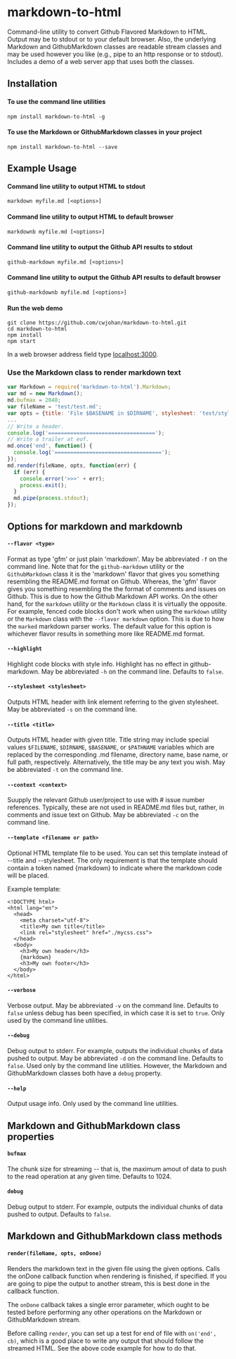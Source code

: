 markdown-to-html
================

Command-line utility to convert Github Flavored Markdown to HTML.
Output may be to stdout or to your default browser.
Also, the underlying Markdown and GithubMarkdown classes are readable stream classes
and may be used however you like (e.g., pipe to an http response or to stdout).
Includes a demo of a web server app that uses both the classes.

## Installation

#### To use the command line utilities

```
npm install markdown-to-html -g
```

#### To use the Markdown or GithubMarkdown classes in your project

    npm install markdown-to-html --save

## Example Usage

#### Command line utility to output HTML to stdout

    markdown myfile.md [<options>]

#### Command line utility to output HTML to default browser

    markdownb myfile.md [<options>]

#### Command line utility to output the Github API results to stdout


    github-markdown myfile.md [<options>]

#### Command line utility to output the Github API results to default browser

    github-markdownb myfile.md [<options>]

#### Run the web demo
```
git clone https://github.com/cwjohan/markdown-to-html.git
cd markdown-to-html
npm install
npm start
```
In a web browser address field type [localhost:3000](http://localhost:3000).

### Use the Markdown class to render markdown text

```js
var Markdown = require('markdown-to-html').Markdown;
var md = new Markdown();
md.bufmax = 2048;
var fileName = 'test/test.md';
var opts = {title: 'File $BASENAME in $DIRNAME', stylesheet: 'test/style.css'};
...
// Write a header.
console.log('==================================');
// Write a trailer at eof.
md.once('end', function() {
  console.log('==================================');
});
md.render(fileName, opts, function(err) {
  if (err) {
    console.error('>>>' + err);
    process.exit();
  }
  md.pipe(process.stdout);
});
```

## Options for markdown and markdownb

#### `--flavor <type>`

Format as type 'gfm' or just plain 'markdown'. May be abbreviated `-f` on the command line.
Note that for the `github-markdown` utility or the `GithubMarkdown` class it is the 'markdown' flavor that gives you
something resembling the README.md format on Github. Whereas, the 'gfm' flavor gives you something resembling the
the format of comments and issues on Github. This is due to how the Github Markdown API works. On the other hand,
for the `markdown` utility or the `Markdown` class it is virtually the opposite. For example, fenced code blocks
don't work when using the `markdown` utility or the `Markdown` class with the `--flavor markdown` option. This is
due to how the `marked` markdown parser works. The default value for this option is whichever flavor results in
something more like README.md format.

#### `--highlight`

Highlight code blocks with style info. Highlight has no effect in github-markdown.
May be abbreviated `-h` on the command line. Defaults to `false`.

#### `--stylesheet <stylesheet>`

Outputs HTML header with link element referring to the given stylesheet.
May be abbreviated `-s` on the command line.

#### `--title <title>`

Outputs HTML header with given title. Title string may include special values
`$FILENAME`, `$DIRNAME`, `$BASENAME`, or `$PATHNAME` variables which are replaced by the
corresponding .md filename, directory name, base name, or full path, respectively.
Alternatively, the title may be any text you wish. May be abbreviated `-t` on the command line.

#### `--context <context>`

Suupply the relevant Github user/project to use with #<n> issue number references. Typically, these are
not used in README.md files but, rather, in comments and issue text on Github.
May be abbreviated `-c` on the command line.

#### `--template <filename or path>`

Optional HTML template file to be used. You can set this template instead of --title and --stylesheet. The only requirement is that the template should contain a token named {markdown} to indicate where the markdown code will be placed.

Example template:
```
<!DOCTYPE html>
<html lang="en">
  <head>
    <meta charset="utf-8">
    <title>My own title</title>
    <link rel="stylesheet" href="./mycss.css">
  </head>
  <body>
    <h3>My own header</h3>
    {markdown}
    <h3>My own footer</h3>
  </body>
</html>
```

#### `--verbose`

Verbose output. May be abbreviated `-v` on the command line. Defaults to `false` unless debug has
been specified, in which case it is set to `true`. Only used by the command line utilities.

#### `--debug`

Debug output to stderr. For example, outputs the individual chunks of data pushed to output.
May be abbreviated `-d` on the command line. Defaults to `false`. Used only by the command line
utilities. However, the Markdown and GithubMarkdown classes both have a `debug` property.

#### `--help`

Output usage info. Only used by the command line utilities.

## Markdown and GithubMarkdown class properties

#### `bufmax`

The chunk size for streaming -- that is, the maximum amout of data to push to the read
operation at any given time. Defaults to 1024.

#### `debug`

Debug output to stderr. For example, outputs the individual chunks of data pushed to output.
Defaults to `false`.

## Markdown and GithubMarkdown class methods

#### `render(fileName, opts, onDone)`

Renders the markdown text in the given file using the given
options. Calls the onDone callback function when rendering is finished, if specified. If you are going to
pipe the output to another stream, this is best done in the callback function.

The `onDone` callback takes a single error parameter, which ought to be tested before
performing any other operations on the Markdown or GithubMarkdown stream.

Before calling `render`, you can set up a test for end of file with `on('end', cb)`, which is a good place
to write any output that should follow the streamed HTML. See the above code example for how to do that.

